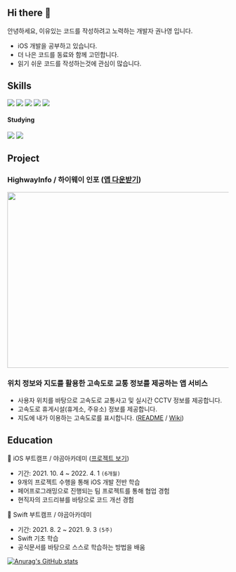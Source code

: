 ## Hi there 👋
안녕하세요, 이유있는 코드를 작성하려고 노력하는 개발자 권나영 입니다.

- iOS 개발을 공부하고 있습니다.
- 더 나은 코드를 동료와 함께 고민합니다.
- 읽기 쉬운 코드를 작성하는것에 관심이 많습니다.

## Skills
<img src="https://img.shields.io/badge/Swift-F05138?style=round-square&logo=swift&logoColor=white"/> <img src="https://img.shields.io/badge/iOS-000000?style=round-square&logo=apple&logoColor=white"/> <img src="https://img.shields.io/badge/Xcode-147EFB?style=flat-square&logo=Xcode&logoColor=white"/> <img src="https://img.shields.io/badge/git-F05032?style=round-square&logo=git&logoColor=white"/> <img src="https://img.shields.io/badge/github-181717?style=flat-square&logo=github&logoColor=white"/>

#### Studying

<img src="https://img.shields.io/badge/RxSwift-B7178C?style=flat-square&logo=ReactiveX&logoColor=white"/> <img src="https://img.shields.io/badge/SwiftUI-blue?style=flat-square&logo=Swift&logoColor=white">

## Project
### HighwayInfo / 하이웨이 인포 ([앱 다운받기](https://apps.apple.com/kr/app/highwayinfo-고속도로-교통정보/id6449296080))
<img src="https://github.com/na-young-kwon/na-young-kwon/assets/74536728/456c7756-62da-44c8-8557-9aec55211638" width = "700" height = "400">

### 위치 정보와 지도를 활용한 고속도로 교통 정보를 제공하는 앱 서비스
- 사용자 위치를 바탕으로 고속도로 교통사고 및 실시간 CCTV 정보를 제공합니다.
- 고속도로 휴게시설(휴게소, 주유소) 정보를 제공합니다.
- 지도에 내가 이용하는 고속도로를 표시합니다.
([README](https://github.com/na-young-kwon/HighwayInfo) / [Wiki](https://github.com/na-young-kwon/HighwayInfo/wiki))


## Education
🐻 iOS 부트캠프 / 야곰아카데미
([프로젝트 보기](https://github.com/na-young-kwon/iOS_Yagom_Academy))
- 기간: 2021. 10. 4 ~ 2022. 4. 1 `(6개월)`
- 9개의 프로젝트 수행을 통해 iOS 개발 전반 학습
- 페어프로그래밍으로 진행되는 팀 프로젝트를 통해 협업 경험
- 현직자의 코드리뷰를 바탕으로 코드 개선 경험


🐻 Swift 부트캠프 / 야곰아카데미
- 기간: 2021. 8. 2 ~ 2021. 9. 3 `(5주)`
- Swift 기초 학습
- 공식문서를 바탕으로 스스로 학습하는 방법을 배움


[![Anurag's GitHub stats](https://github-readme-stats.vercel.app/api?username=na-young-kwon&show_icons=true&count_private=true&hide=stars)](https://github.com/anuraghazra/github-readme-stats)
